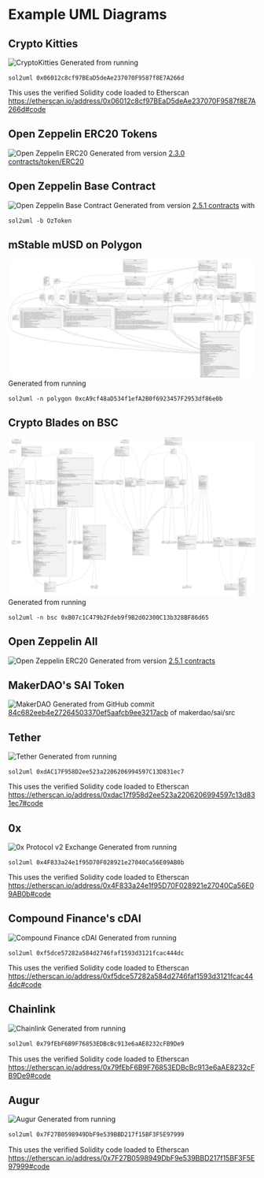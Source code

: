 # Example UML Diagrams

## Crypto Kitties

![CryptoKitties](./cryptoKitties.svg)
Generated from running
```
sol2uml 0x06012c8cf97BEaD5deAe237070F9587f8E7A266d
```
This uses the verified Solidity code loaded to Etherscan https://etherscan.io/address/0x06012c8cf97BEaD5deAe237070F9587f8E7A266d#code

## Open Zeppelin ERC20 Tokens

![Open Zeppelin ERC20](./OpenZeppelinERC20.svg)
Generated from version [2.3.0 contracts/token/ERC20](https://github.com/OpenZeppelin/openzeppelin-solidity/tree/v2.3.0/contracts/token/ERC20)

## Open Zeppelin Base Contract

![Open Zeppelin Base Contract](./OzToken.svg)
Generated from version [2.5.1 contracts](https://github.com/OpenZeppelin/openzeppelin-solidity/tree/v2.5.1/contracts) with
```
sol2uml -b OzToken
```

## mStable mUSD on Polygon

![Polygon mUSD](./polygonMusd.svg)
Generated from running
```
sol2uml -n polygon 0xcA9cf48aD534f1efA2B0f6923457F2953df86e0b
```

## Crypto Blades on BSC

![BSC Crypto Blades](./bscCryptoBlades.svg)
Generated from running
```
sol2uml -n bsc 0xB07c1C479b2Fdeb9f9B2d02300C13b328BF86d65
```

## Open Zeppelin All
![Open Zeppelin ERC20](./OpenZeppelinAll.svg)
Generated from version [2.5.1 contracts](https://github.com/OpenZeppelin/openzeppelin-solidity/tree/v2.5.1/contracts)

## MakerDAO's SAI Token
![MakerDAO](./MakerDAO_SAI.svg)
Generated from GitHub commit [84c682eeb4e27264503370ef5aafcb9ee3217acb](https://github.com/makerdao/sai/tree/84c682eeb4e27264503370ef5aafcb9ee3217acb/src) of makerdao/sai/src

## Tether
![Tether](./tether.svg)
Generated from running
```
sol2uml 0xdAC17F958D2ee523a2206206994597C13D831ec7
```
This uses the verified Solidity code loaded to Etherscan https://etherscan.io/address/0xdac17f958d2ee523a2206206994597c13d831ec7#code

## 0x
![0x Protocol v2 Exchange](./0xv2.svg)
Generated from running
```
sol2uml 0x4F833a24e1f95D70F028921e27040Ca56E09AB0b
```
This uses the verified Solidity code loaded to Etherscan https://etherscan.io/address/0x4F833a24e1f95D70F028921e27040Ca56E09AB0b#code

## Compound Finance's cDAI
![Compound Finance cDAI](./cDAI.svg)
Generated from running
```
sol2uml 0xf5dce57282a584d2746faf1593d3121fcac444dc
```
This uses the verified Solidity code loaded to Etherscan https://etherscan.io/address/0xf5dce57282a584d2746faf1593d3121fcac444dc#code

## Chainlink
![Chainlink](./chainlink.svg)
Generated from running
```bash
sol2uml 0x79fEbF6B9F76853EDBcBc913e6aAE8232cFB9De9
```
This uses the verified Solidity code loaded to Etherscan https://etherscan.io/address/0x79fEbF6B9F76853EDBcBc913e6aAE8232cFB9De9#code

## Augur
![Augur](./augur.svg)
Generated from running
```bash
sol2uml 0x7F27B0598949DbF9e539BBD217f15BF3F5E97999
```
This uses the verified Solidity code loaded to Etherscan https://etherscan.io/address/0x7F27B0598949DbF9e539BBD217f15BF3F5E97999#code
